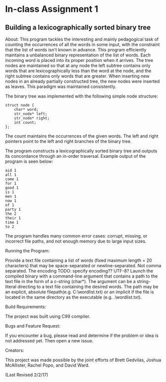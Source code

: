 # In-class Assignment 1
## Building a lexicographically sorted binary tree

About:
This program tackles the interesting and mainly pedagogical task of counting the occurrences of all the words in some input, with the constraint that the list of words isn't known in advance. This program efficiently maintains a unbalanced binary representation of the list of words. Each incoming word is placed into its proper position when it arrives. The tree nodes are maintained so that at any node the left subtree contains only words that are lexicographically less than the word at the node, and the right subtree contains only words that are greater. When inserting new nodes in an already partially constructed tree, the new nodes were inserted as leaves. This paradigm was maintained consistently. 

The binary tree was implemented with the following simple node structure:
~~~~
struct node {  
    char* word;  
    str_node* left;  
    str_node* right;  
    int count;  
};  
~~~~
The count maintains the occurrences of the given words. The left and right pointers point to the left and right branches of the binary tree. 

The program constructs a lexicographically sorted binary tree and outputs its concordance through an in-order traversal. 
Example output of the program is seen below:

~~~~
aid 1  
all 1  
come 1  
for 1  
good 1  
is 1  
men 1  
now 1  
of 1  
party 1  
the 2  
their 1  
time 1  
to 2  
~~~~

The program handles many common error cases: corrupt, missing, or incorrect file paths, and not enough memory due to large input sizes.

Running the Program:

Provide a text file containing a list of words (fixed maximum length = 20 characters) that may be space-separated or newline-separated. Not comma separated. The encoding TODO: specify encoding?? UTF-8?
Launch the compiled binary with a command-line argument that contains a path to the text file in the form of a c-string (char*). The argument can be a string-literal directing to a text file containing the desired words. The path may be an explicit, absolute filepath(e.g. C:\wordlist.txt) or an implicit if the file is located in the same directory as the executable (e.g. .\wordlist.txt).

Build Requirements:

The project was built using C99 compiler.

Bugs and Feature Request:

If you encounter a bug, please read and determine if the problem or idea is not addressed yet. Then open a new issue.

Creators:

This project was made possible by the joint efforts of Brett Gedvilas, Joshua McAllister, Rachel Popo, and David Ward. 

(Last Revised 2/2/17)
